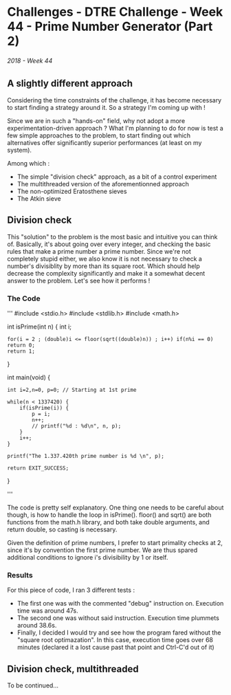 # Challenges - DTRE Challenge - Week 44 - Prime Number Generator (Part 2)
###### 2018 - Week 44

## A slightly different approach

Considering the time constraints of the challenge, it has become necessary to start finding a strategy around it. 
So a strategy I'm coming up with ! 

Since we are in such a "hands-on" field, why not adopt a more experimentation-driven approach ? 
What I'm planning to do for now is test a few simple approaches to the problem, to start finding out which alternatives
offer significantly superior performances (at least on my system).

Among which : 
* The simple "division check" approach, as a bit of a control experiment
* The multithreaded version of the aforementionned approach
* The non-optimized Eratosthene sieves
* The Atkin sieve

## Division check

This "solution" to the problem is the most basic and intuitive you can think of. 
Basically, it's about going over every integer, and checking the basic rules that make a prime number a prime number. 
Since we're not completely stupid either, we also know it is not necessary to check a number's divisiblity by more than its square root. 
Which should help decrease the complexity significantly and make it a somewhat decent answer to the problem. 
Let's see how it performs !

### The Code

'''
#include <stdio.h>
#include <stdlib.h>
#include <math.h>

int isPrime(int n) {
	int i;

	for(i = 2 ; (double)i <= floor(sqrt((double)n)) ; i++) if(n%i == 0) return 0;
	return 1;
}

int main(void) {

	int i=2,n=0, p=0; // Starting at 1st prime

	while(n < 1337420) {
		if(isPrime(i)) {
			p = i;
			n++;
			// printf("%d : %d\n", n, p);
		}
		i++;
	}

	printf("The 1.337.420th prime number is %d \n", p);

	return EXIT_SUCCESS;
}

'''

The code is pretty self explanatory. One thing one needs to be careful about though, is how to handle the loop in isPrime(). floor() and sqrt() are both functions from the math.h library, and both take double arguments, and return double, so casting is necessary. 

Given the definition of prime numbers, I prefer to start primality checks at 2, since it's by convention the first prime number. We are thus spared additional conditions to ignore i's divisibility by 1 or itself. 

### Results

For this piece of code, I ran 3 different tests :
* The first one was with the commented "debug" instruction on. Execution time was around 47s. 
* The second one was without said instruction. Execution time plummets around 38.6s.
* Finally, I decided I would try and see how the program fared without the "square root optimazation". In this case, execution time goes over 68 minutes (declared it a lost cause past that point and Ctrl-C'd out of it)

## Division check, multithreaded

To be continued...
